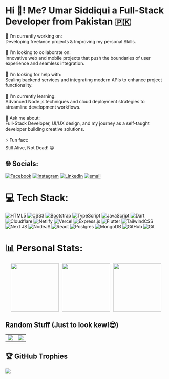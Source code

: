 # Hi 👋! Me? Umar Siddiqui a Full-Stack Developer from Pakistan 🇵🇰
🔭 I’m currently working on:<br>Developing freelance projects & Improving my personal Skills.<br><br>👯 I’m looking to collaborate on:<br>Innovative web and mobile projects that push the boundaries of user experience and seamless integration.<br><br>🤝 I’m looking for help with:<br>Scaling backend services and integrating modern APIs to enhance project functionality.<br><br>🌱 I’m currently learning:<br>Advanced Node.js techniques and cloud deployment strategies to streamline development workflows.<br><br>💬 Ask me about:<br>Full-Stack Developer, UI/UX design, and my journey as a self-taught developer building creative solutions.<br><br>⚡ Fun fact:<br>Still Alive, Not Dead! 😁


## 🌐 Socials:
[![Facebook](https://img.shields.io/badge/Facebook-%231877F2.svg?logo=Facebook&logoColor=white)](https://facebook.com/umar.jsx) [![Instagram](https://img.shields.io/badge/Instagram-%23E4405F.svg?logo=Instagram&logoColor=white)](https://instagram.com/umar.jsx) [![LinkedIn](https://img.shields.io/badge/LinkedIn-%230077B5.svg?logo=linkedin&logoColor=white)](https://linkedin.com/in/umarsidiki) [![email](https://img.shields.io/badge/Email-D14836?logo=gmail&logoColor=white)](mailto:siddiquiumar0007@gmail.com) 

# 💻 Tech Stack:
![HTML5](https://img.shields.io/badge/html5-%23E34F26.svg?style=for-the-badge&logo=html5&logoColor=white) ![CSS3](https://img.shields.io/badge/css3-%231572B6.svg?style=for-the-badge&logo=css3&logoColor=white) ![Bootstrap](https://img.shields.io/badge/bootstrap-%238511FA.svg?style=for-the-badge&logo=bootstrap&logoColor=white) ![TypeScript](https://img.shields.io/badge/typescript-%23007ACC.svg?style=for-the-badge&logo=typescript&logoColor=white) ![JavaScript](https://img.shields.io/badge/javascript-%23323330.svg?style=for-the-badge&logo=javascript&logoColor=%23F7DF1E) ![Dart](https://img.shields.io/badge/dart-%230175C2.svg?style=for-the-badge&logo=dart&logoColor=white) ![Cloudflare](https://img.shields.io/badge/Cloudflare-F38020?style=for-the-badge&logo=Cloudflare&logoColor=white) ![Netlify](https://img.shields.io/badge/netlify-%23000000.svg?style=for-the-badge&logo=netlify&logoColor=#00C7B7) ![Vercel](https://img.shields.io/badge/vercel-%23000000.svg?style=for-the-badge&logo=vercel&logoColor=white) ![Express.js](https://img.shields.io/badge/express.js-%23404d59.svg?style=for-the-badge&logo=express&logoColor=%2361DAFB) ![Flutter](https://img.shields.io/badge/Flutter-%2302569B.svg?style=for-the-badge&logo=Flutter&logoColor=white) ![TailwindCSS](https://img.shields.io/badge/tailwindcss-%2338B2AC.svg?style=for-the-badge&logo=tailwind-css&logoColor=white) ![Next JS](https://img.shields.io/badge/Next-black?style=for-the-badge&logo=next.js&logoColor=white) ![NodeJS](https://img.shields.io/badge/node.js-6DA55F?style=for-the-badge&logo=node.js&logoColor=white) ![React](https://img.shields.io/badge/react-%2320232a.svg?style=for-the-badge&logo=react&logoColor=%2361DAFB) ![Postgres](https://img.shields.io/badge/postgres-%23316192.svg?style=for-the-badge&logo=postgresql&logoColor=white) ![MongoDB](https://img.shields.io/badge/MongoDB-%234ea94b.svg?style=for-the-badge&logo=mongodb&logoColor=white) ![GitHub](https://img.shields.io/badge/github-%23121011.svg?style=for-the-badge&logo=github&logoColor=white) ![Git](https://img.shields.io/badge/git-%23F05033.svg?style=for-the-badge&logo=git&logoColor=white)


# 📊 Personal Stats:
<div align="center">
  <div style="display: flex; flex-direction: row; flex-wrap: wrap; justify-content: center; gap: 10px;">
    
  <img src="https://github-readme-stats.vercel.app/api?username=UmarSidiki&theme=default&hide_border=false&include_all_commits=true&count_private=true" height="150px"/>
  
  <img src="https://github-readme-stats.vercel.app/api/top-langs/?username=UmarSidiki&theme=default&hide_border=false&include_all_commits=true&count_private=true&layout=compact" height="150px"/>
  
  <img src="https://nirzak-streak-stats.vercel.app/?user=UmarSidiki&theme=default&hide_border=false" height="150px"/>

  </div>
</div>

## Random Stuff (Just to look kewl😎)

<div align="center">
  <table>
    <tr>
      <td align="center">
        <img src="https://quotes-github-readme.vercel.app/api?type=vertical&theme=light"/>
      </td>
      <td align="center">
        <img src="https://github-contributor-stats.vercel.app/api?username=UmarSidiki&limit=5&theme=default&combine_all_yearly_contributions=true"/>
      </td>
    </tr>
  </table>
</div>



## 🏆 GitHub Trophies
![](https://github-profile-trophy.vercel.app/?username=UmarSidiki&theme=default&no-frame=false&no-bg=false&margin-w=4)
<!-- Proudly created with GPRM ( https://gprm.itsvg.in ) -->
